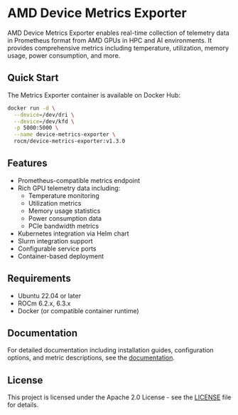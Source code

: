 # AMD Device Metrics Exporter

AMD Device Metrics Exporter enables real-time collection of telemetry data in Prometheus format from AMD GPUs in HPC and AI environments. It provides comprehensive metrics including temperature, utilization, memory usage, power consumption, and more.

## Quick Start

The Metrics Exporter container is available on Docker Hub:

```bash
docker run -d \
  --device=/dev/dri \
  --device=/dev/kfd \
  -p 5000:5000 \
  --name device-metrics-exporter \
  rocm/device-metrics-exporter:v1.3.0
```

## Features

- Prometheus-compatible metrics endpoint
- Rich GPU telemetry data including:
  - Temperature monitoring
  - Utilization metrics
  - Memory usage statistics
  - Power consumption data
  - PCIe bandwidth metrics
- Kubernetes integration via Helm chart
- Slurm integration support
- Configurable service ports
- Container-based deployment

## Requirements

- Ubuntu 22.04 or later
- ROCm 6.2.x, 6.3.x
- Docker (or compatible container runtime)

## Documentation

For detailed documentation including installation guides, configuration options, and metric descriptions, see the [documentation](https://instinct.docs.amd.com/projects/device-metrics-exporter/en/latest/).

## License

This project is licensed under the Apache 2.0 License - see the [LICENSE](LICENSE) file for details.
